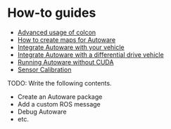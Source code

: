 # How-to guides

- [Advanced usage of colcon](advanced-usage-of-colcon.md)
- [How to create maps for Autoware](how-to-create-maps-for-autoware.md)
- [Integrate Autoware with your vehicle](how-to-integrate-autoware-with-your-vehicle.md)
- [Integrate Autoware with a differential drive vehicle](how-to-integrate-autoware-with-a-diff-drive-vehicle.md)
- [Running Autoware without CUDA](running-autoware-without-cuda.md)
- [Sensor Calibration](sensor-calibration.md)

TODO: Write the following contents.

- Create an Autoware package
- Add a custom ROS message
- Debug Autoware
- etc.
